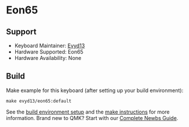 # Eon65

## Support
* Keyboard Maintainer: [Evyd13](https://github.com/evyd13)
* Hardware Supported: Eon65
* Hardware Availability: None

## Build
Make example for this keyboard (after setting up your build environment):

    make evyd13/eon65:default

See the [build environment setup](https://docs.qmk.fm/#/getting_started_build_tools) and the [make instructions](https://docs.qmk.fm/#/getting_started_make_guide) for more information. Brand new to QMK? Start with our [Complete Newbs Guide](https://docs.qmk.fm/#/newbs).